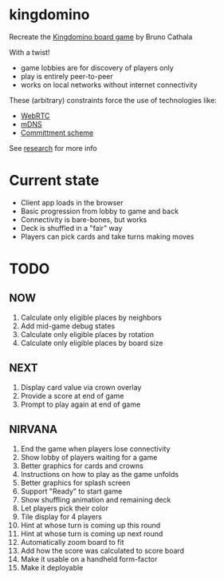 # kingdomino

Recreate the [Kingdomino board game](https://en.wikipedia.org/wiki/Kingdomino) by Bruno Cathala

With a twist!

- game lobbies are for discovery of players only
- play is entirely peer-to-peer
- works on local networks without internet connectivity

These (arbitrary) constraints force the use of technologies like:

- [WebRTC](https://webrtc.org/)
- [mDNS](https://en.wikipedia.org/wiki/Multicast_DNS)
- [Committment scheme](https://en.wikipedia.org/wiki/Commitment_scheme)

See [research](./RESEARCH.md) for more info

# Current state

- Client app loads in the browser
- Basic progression from lobby to game and back
- Connectivity is bare-bones, but works
- Deck is shuffled in a "fair" way
- Players can pick cards and take turns making moves

# TODO

## NOW

1. Calculate only eligible places by neighbors
2. Add mid-game debug states
3. Calculate only eligible places by rotation
4. Calculate only eligible places by board size

## NEXT

1. Display card value via crown overlay
2. Provide a score at end of game
3. Prompt to play again at end of game

## NIRVANA

1. End the game when players lose connectivity
2. Show lobby of players waiting for a game
3. Better graphics for cards and crowns
4. Instructions on how to play as the game unfolds
5. Better graphics for splash screen
6. Support "Ready" to start game
7. Show shuffling animation and remaining deck
8. Let players pick their color
9. Tile display for 4 players
10. Hint at whose turn is coming up this round
11. Hint at whose turn is coming up next round
12. Automatically zoom board to fit
13. Add how the score was calculated to score board
14. Make it usable on a handheld form-factor
15. Make it deployable
